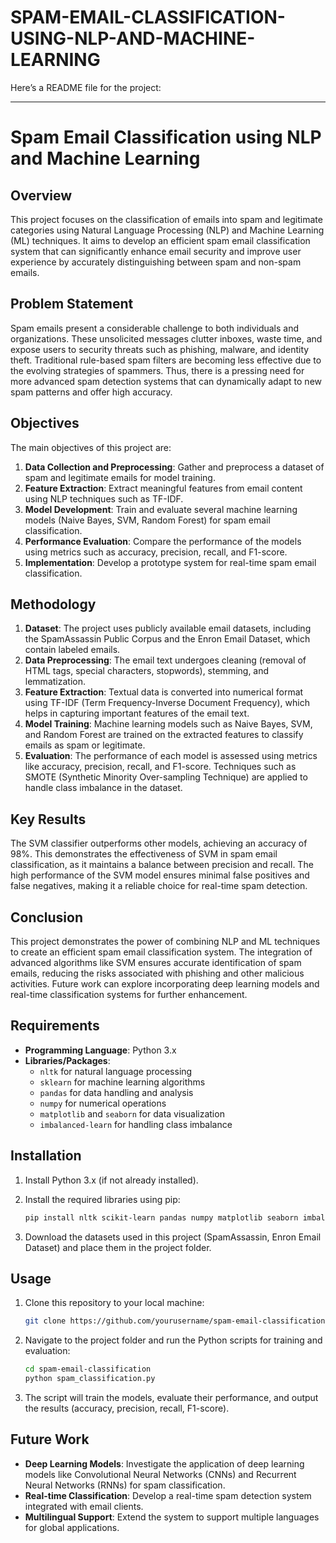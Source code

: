 # SPAM-EMAIL-CLASSIFICATION-USING-NLP-AND-MACHINE-LEARNING


Here’s a README file for the project:

---

# Spam Email Classification using NLP and Machine Learning

## Overview

This project focuses on the classification of emails into spam and legitimate categories using Natural Language Processing (NLP) and Machine Learning (ML) techniques. It aims to develop an efficient spam email classification system that can significantly enhance email security and improve user experience by accurately distinguishing between spam and non-spam emails.

## Problem Statement

Spam emails present a considerable challenge to both individuals and organizations. These unsolicited messages clutter inboxes, waste time, and expose users to security threats such as phishing, malware, and identity theft. Traditional rule-based spam filters are becoming less effective due to the evolving strategies of spammers. Thus, there is a pressing need for more advanced spam detection systems that can dynamically adapt to new spam patterns and offer high accuracy.

## Objectives

The main objectives of this project are:

1. **Data Collection and Preprocessing**: Gather and preprocess a dataset of spam and legitimate emails for model training.
2. **Feature Extraction**: Extract meaningful features from email content using NLP techniques such as TF-IDF.
3. **Model Development**: Train and evaluate several machine learning models (Naive Bayes, SVM, Random Forest) for spam email classification.
4. **Performance Evaluation**: Compare the performance of the models using metrics such as accuracy, precision, recall, and F1-score.
5. **Implementation**: Develop a prototype system for real-time spam email classification.

## Methodology

1. **Dataset**: The project uses publicly available email datasets, including the SpamAssassin Public Corpus and the Enron Email Dataset, which contain labeled emails.
2. **Data Preprocessing**: The email text undergoes cleaning (removal of HTML tags, special characters, stopwords), stemming, and lemmatization.
3. **Feature Extraction**: Textual data is converted into numerical format using TF-IDF (Term Frequency-Inverse Document Frequency), which helps in capturing important features of the email text.
4. **Model Training**: Machine learning models such as Naive Bayes, SVM, and Random Forest are trained on the extracted features to classify emails as spam or legitimate.
5. **Evaluation**: The performance of each model is assessed using metrics like accuracy, precision, recall, and F1-score. Techniques such as SMOTE (Synthetic Minority Over-sampling Technique) are applied to handle class imbalance in the dataset.

## Key Results

The SVM classifier outperforms other models, achieving an accuracy of 98%. This demonstrates the effectiveness of SVM in spam email classification, as it maintains a balance between precision and recall. The high performance of the SVM model ensures minimal false positives and false negatives, making it a reliable choice for real-time spam detection.

## Conclusion

This project demonstrates the power of combining NLP and ML techniques to create an efficient spam email classification system. The integration of advanced algorithms like SVM ensures accurate identification of spam emails, reducing the risks associated with phishing and other malicious activities. Future work can explore incorporating deep learning models and real-time classification systems for further enhancement.

## Requirements

- **Programming Language**: Python 3.x
- **Libraries/Packages**:
  - `nltk` for natural language processing
  - `sklearn` for machine learning algorithms
  - `pandas` for data handling and analysis
  - `numpy` for numerical operations
  - `matplotlib` and `seaborn` for data visualization
  - `imbalanced-learn` for handling class imbalance

## Installation

1. Install Python 3.x (if not already installed).
2. Install the required libraries using pip:
   ```bash
   pip install nltk scikit-learn pandas numpy matplotlib seaborn imbalanced-learn
   ```

3. Download the datasets used in this project (SpamAssassin, Enron Email Dataset) and place them in the project folder.

## Usage

1. Clone this repository to your local machine:
   ```bash
   git clone https://github.com/yourusername/spam-email-classification.git
   ```

2. Navigate to the project folder and run the Python scripts for training and evaluation:
   ```bash
   cd spam-email-classification
   python spam_classification.py
   ```

3. The script will train the models, evaluate their performance, and output the results (accuracy, precision, recall, F1-score).

## Future Work

- **Deep Learning Models**: Investigate the application of deep learning models like Convolutional Neural Networks (CNNs) and Recurrent Neural Networks (RNNs) for spam classification.
- **Real-time Classification**: Develop a real-time spam detection system integrated with email clients.
- **Multilingual Support**: Extend the system to support multiple languages for global applications.

